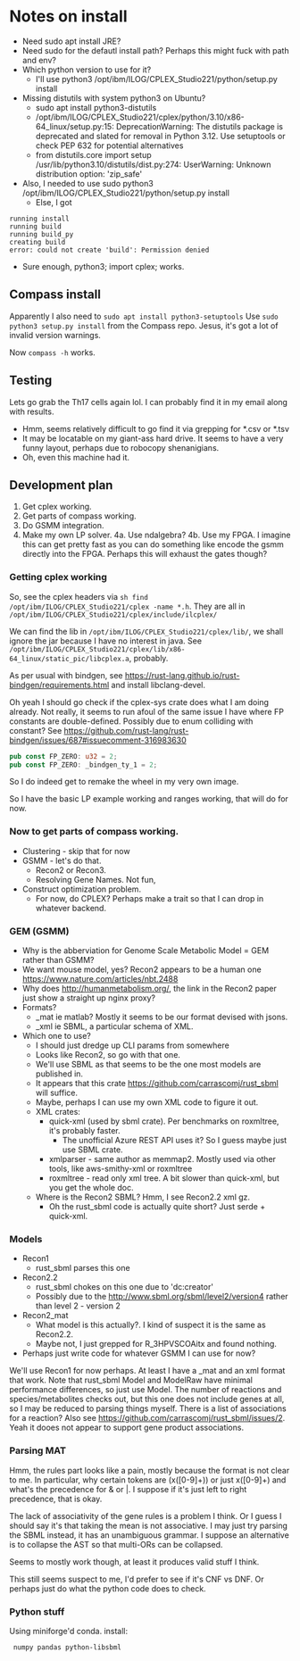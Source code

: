 # Notes on install

- Need sudo apt install JRE?
- Need sudo for the defautl install path? Perhaps this might fuck with path and env?
- Which python version to use for it?
    - I'll use python3 /opt/ibm/ILOG/CPLEX_Studio221/python/setup.py install
- Missing distutils with system python3 on Ubuntu?
    - sudo apt install python3-distutils
    - /opt/ibm/ILOG/CPLEX_Studio221/cplex/python/3.10/x86-64_linux/setup.py:15: DeprecationWarning: The distutils package is deprecated and slated for removal in Python 3.12. Use setuptools or check PEP 632 for potential alternatives 
    - from distutils.core import setup /usr/lib/python3.10/distutils/dist.py:274: UserWarning: Unknown distribution option: 'zip_safe'
- Also, I needed to use sudo python3 /opt/ibm/ILOG/CPLEX_Studio221/python/setup.py install
    - Else, I got 
```
running install
running build
running build_py
creating build
error: could not create 'build': Permission denied
```
- Sure enough, python3; import cplex; works.

## Compass install
Apparently I also need to `sudo apt install python3-setuptools`
Use `sudo python3 setup.py install` from the Compass repo.
Jesus, it's got a lot of invalid version warnings.

Now `compass -h` works.

## Testing
Lets go grab the Th17 cells again lol. I can probably find it in my email along with results.
 - Hmm, seems relatively difficult to go find it via grepping for *.csv or *.tsv
 - It may be locatable on my giant-ass hard drive. It seems to have a very funny layout, perhaps due to robocopy shenanigians.
 - Oh, even this machine had it. 

## Development plan

 1. Get cplex working.
 2. Get parts of compass working.
 3. Do GSMM integration.
 4. Make my own LP solver.
    4a. Use ndalgebra?
    4b. Use my FPGA. I imagine this can get pretty fast as you can do something like encode the gsmm directly into the FPGA. Perhaps this will exhaust the gates though?

 ### Getting cplex working
 So, see the cplex headers via `sh find /opt/ibm/ILOG/CPLEX_Studio221/cplex -name *.h`. They are all in `/opt/ibm/ILOG/CPLEX_Studio221/cplex/include/ilcplex/`

 We can find the lib in `/opt/ibm/ILOG/CPLEX_Studio221/cplex/lib/`, we shall ignore the jar because I have no interest in java. See `/opt/ibm/ILOG/CPLEX_Studio221/cplex/lib/x86-64_linux/static_pic/libcplex.a`, probably.

 As per usual with bindgen, see https://rust-lang.github.io/rust-bindgen/requirements.html and install libclang-devel.

 Oh yeah I should go check if the cplex-sys crate does what I am doing already. Not really, it seems to run afoul of the same issue I have where FP constants are double-defined. Possibly due to enum colliding with constant? See https://github.com/rust-lang/rust-bindgen/issues/687#issuecomment-316983630
 ``` rs
pub const FP_ZERO: u32 = 2;
pub const FP_ZERO: _bindgen_ty_1 = 2;
 ```
 So I do indeed get to remake the wheel in my very own image.

 So I have the basic LP example working and ranges working, that will do for now.

 ### Now to get parts of compass working.

 - Clustering - skip that for now
 - GSMM - let's do that.
    - Recon2 or Recon3.
    - Resolving Gene Names. Not fun,
 - Construct optimization problem.
    - For now, do CPLEX? Perhaps make a trait so that I can drop in whatever backend.

### GEM (GSMM)
 - Why is the abberviation for Genome Scale Metabolic Model = GEM rather than GSMM?
 - We want mouse model, yes? Recon2 appears to be a human one https://www.nature.com/articles/nbt.2488
 - Why does http://humanmetabolism.org/, the link in the Recon2 paper just show a straight up nginx proxy?
 - Formats?
    - _mat ie matlab? Mostly it seems to be our format devised with jsons.
    - _xml ie SBML, a particular schema of XML.
 - Which one to use?
    - I should just dredge up CLI params from somewhere
    - Looks like Recon2, so go with that one.
    - We'll use SBML as that seems to be the one most models are published in.
    - It appears that this crate https://github.com/carrascomj/rust_sbml will suffice.
    - Maybe, perhaps I can use my own XML code to figure it out. 
    - XML crates:
        - quick-xml (used by sbml crate). Per benchmarks on roxmltree, it's probably faster.
            - The unofficial Azure REST API uses it? So I guess maybe just use SBML crate.
        - xmlparser - same author as memmap2. Mostly used via other tools, like aws-smithy-xml or roxmltree
        - roxmltree - read only xml tree. A bit slower than quick-xml, but you get the whole doc.
    - Where is the Recon2 SBML? Hmm, I see Recon2.2 xml gz.
        - Oh the rust_sbml code is actually quite short? Just serde + quick-xml.


### Models
- Recon1
    - rust_sbml parses this one
- Recon2.2
    - rust_sbml chokes on this one due to 'dc:creator'
    - Possibly due to the http://www.sbml.org/sbml/level2/version4 rather than level 2 - version 2
- Recon2_mat
    - What model is this actually?. I kind of suspect it is the same as Recon2.2.
    - Maybe not, I just grepped for R_3HPVSCOAitx and found nothing.
- Perhaps just write code for whatever GSMM I can use for now?


We'll use Recon1 for now perhaps. At least I have a _mat and an xml format that work. Note that rust_sbml Model and ModelRaw have minimal performance differences, so just use Model. The number of reactions and species/metabolites checks out, but this one does not include genes at all, so I may be reduced to parsing things myself. There is a list of associations for a reaction? Also see https://github.com/carrascomj/rust_sbml/issues/2. Yeah it dooes not appear to support gene product associations.


### Parsing MAT
Hmm, the rules part looks like a pain, mostly because the format is not clear to me. In particular, why certain tokens are (x([0-9]+)) or just x([0-9]+) and what's the precedence for & or |. I suppose if it's just left to right precedence, that is okay.

The lack of associativity of the gene rules is a problem I think. Or I guess I should say it's that taking the mean is not associative. I may just try parsing the SBML instead, it has an unambiguous grammar. I suppose an alternative is to collapse the AST so that multi-ORs can be collapsed.

Seems to mostly work though, at least it produces valid stuff I think.

This still seems suspect to me, I'd prefer to see if it's CNF vs DNF. Or perhaps just do what the python code does to check.

### Python stuff
Using miniforge'd conda. install:
```
 numpy pandas python-libsbml
```